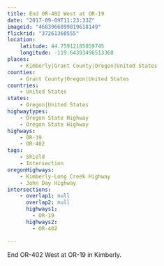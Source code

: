 ```yaml
---
title: End OR-402 West at OR-19
date: "2017-09-09T11:23:33Z"
imageid: "4683966899819618149"
flickrid: "37261360555"
location:
    latitude: 44.75912185859745
    longitude: -119.64393496513368
places:
    - Kimberly|Grant County|Oregon|United States
counties:
    - Grant County|Oregon|United States
countries:
    - United States
states:
    - Oregon|United States
highwaytypes:
    - Oregon State Highway
    - Oregon State Highway
highways:
    - OR-19
    - OR-402
tags:
    - Shield
    - Intersection
oregonHighways:
    - Kimberly-Long Creek Highway
    - John Day Highway
intersections:
    - overlap1: null
      overlap2: null
      highways1:
        - OR-19
      highways2:
        - OR-402

---
```

End OR-402 West at OR-19 in Kimberly.